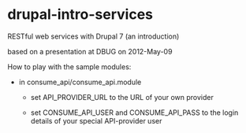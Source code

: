 drupal-intro-services
=====================

RESTful web services with Drupal 7 (an introduction)

based on a presentation at DBUG on 2012-May-09

How to play with the sample modules:

- in consume_api/consume_api.module

  - set API_PROVIDER_URL to the URL of your own provider

  - set CONSUME_API_USER and CONSUME_API_PASS to the login details of your special API-provider user

